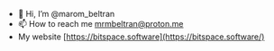 - 👋 Hi, I’m @marom_beltran
- 📫 How to reach me mrmbeltran@proton.me
- My website [https://bitspace.software](https://bitspace.software/)


